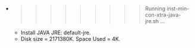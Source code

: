 * >>>>>>>>> Running inst-min-con-xtra-java-jre.sh ...
  * Install JAVA JRE: default-jre.
  * Disk size = 2171380K. Space Used = 4K.
